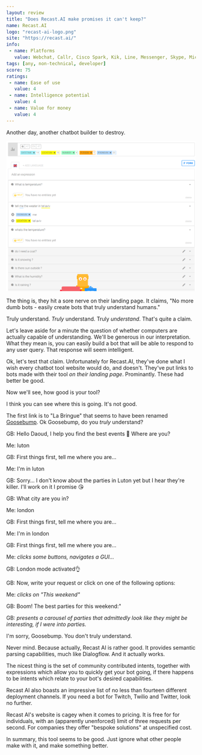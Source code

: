 ```yaml
---
layout: review
title: "Does Recast.AI make promises it can't keep?"
name: Recast.AI
logo: "recast-ai-logo.png"
site: "https://recast.ai/"
info:
 - name: Platforms
   value: Webchat, Callr, Cisco Spark, Kik, Line, Messenger, Skype, Microsoft Teams, Cortana, Slack, Telegram, Twilio, Twitch, Twitter
tags: [any, non-technical, developer]
score: 75
ratings:
 - name: Ease of use
   value: 4
 - name: Intelligence potential
   value: 4
 - name: Value for money
   value: 4
---
```


Another day, another chatbot builder to destroy.

<img src="/img/recast-ai-screenshot.png" class="img-fluid">

The thing is, they hit a sore nerve on their landing page. It claims,
"No more dumb bots - easily create bots that truly understand humans."

Truly understand. _Truly_ understand. Truly _understand_. That's quite
a claim.

Let's leave aside for a minute the question of whether computers are
actually capable of understanding. We'll be generous in our
interpretation. What they mean is, you can easily build a bot that
will be able to respond to any user query. That response will seem
intelligent.

Ok, let's test that claim. Unfortunately for Recast.AI, they've done
what I wish every chatbot tool website would do, and doesn't. They've
put links to bots made with their tool _on their landing
page_. Prominantly. These had better be good.

Now we'll see, how good is your tool?

I think you can see where this is going. It's not good.

The first link is to "La Bringue" that seems to have been renamed
[Goosebump](https://www.messenger.com/t/higoosebump?ref=recast-home). Ok
Goosebump, do you _truly_ understand?

GB: Hello Daoud, I help you find the best events 🙌 Where are you?

Me: luton

GB: First things first, tell me where you are...

Me: I'm in luton

GB: Sorry... I don't know about the parties in Luton yet but I hear
they're killer. I'll work on it I promise 😘

GB: What city are you in?

Me: london

GB: First things first, tell me where you are...

Me: I'm in london

GB: First things first, tell me where you are...

Me: _clicks some buttons, navigates a GUI..._

GB: London mode activated👌

GB: Now, write your request or click on one of the following options:

Me: _clicks on "This weekend"_

GB: Boom! The best parties for this weekend:"

GB: _presents a carousel of parties that admittedly look like
they might be interesting, if I were into parties._

I'm sorry, Goosebump. You don't truly understand.

Never mind. Because actually, Recast AI is rather good. It provides
semantic parsing capabilities, much like Dialogflow. And it actually
works.

The nicest thing is the set of community contributed intents, together
with expressions which allow you to quickly get your bot going, if
there happens to be intents which relate to your bot's desired
capabilities.

Recast AI also boasts an impressive list of no less than fourteen
different deployment channels. If you need a bot for Twitch, Twilio
and Twitter, look no further.

Recast AI's website is cagey when it comes to pricing. It is free for
for individuals, with an (apparently unenforced) limit of three
requests per second. For companies they offer "bespoke solutions" at
unspecified cost.

In summary, this tool seems to be good. Just ignore what other people
make with it, and make something better.
